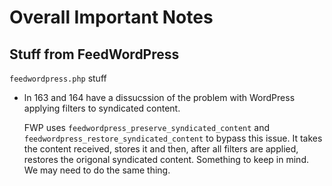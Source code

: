 Overall Important Notes
========================

Stuff from FeedWordPress
------------------------

`feedwordpress.php` stuff
- 	ln 163 and 164 have a dissucssion of the problem with WordPress applying filters to syndicated content.
	
	FWP uses `feedwordpress_preserve_syndicated_content` and `feedwordpress_restore_syndicated_content` to bypass this issue. It takes the content received, stores it and then, after all filters are applied, restores the origonal syndicated content. Something to keep in mind. We may need to do the same thing. 